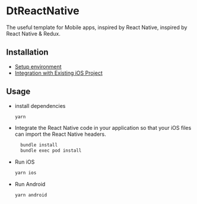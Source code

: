 # DtReactNative

The useful template for Mobile apps, inspired by React Native, inspired by React Native & Redux.

## Installation

- [Setup environment](https://reactnative.dev/docs/set-up-your-environment)
- [Integration with Existing iOS Project](https://reactnative.dev/docs/integration-with-existing-apps?language=apple)

## Usage

- install dependencies

  ```bash
  yarn 
  ```

- Integrate the React Native code in your application so that your iOS files can import the React Native headers.

  ```bash
    bundle install
    bundle exec pod install
  ```

- Run iOS

  ```bash
  yarn ios
  ```

- Run Android

  ```bash
  yarn android
  ```

